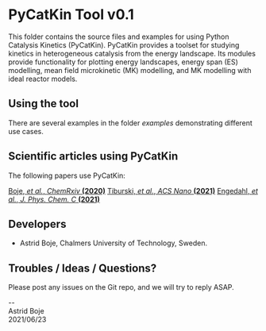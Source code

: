 # PyCatKin Tool v0.1

This folder contains the source files and examples for using Python Catalysis Kinetics (PyCatKin). PyCatKin provides a toolset for studying kinetics in heterogeneous catalysis from the energy landscape. Its modules provide functionality for plotting energy landscapes, energy span (ES) modelling, mean field microkinetic (MK) modelling, and MK modelling with ideal reactor models. 

## Using the tool

There are several examples in the folder *examples* demonstrating different use cases. 

## Scientific articles using PyCatKin

The following papers use PyCatKin:

[Boje, *et al.*, *ChemRxiv* **(2020)**](https://doi.org/10.26434/chemrxiv.13118420.v2)
[Tiburski, *et al.*, *ACS Nano* **(2021)**](https://pubs.acs.org/doi/10.1021/acsnano.1c01537)
[Engedahl, *et al.*, *J. Phys. Chem. C* **(2021)**](TBC)

## Developers

- Astrid Boje, Chalmers University of Technology, Sweden.

## Troubles / Ideas / Questions?

Please post any issues on the Git repo, and we will try to reply ASAP.


--  
Astrid Boje  
2021/06/23
